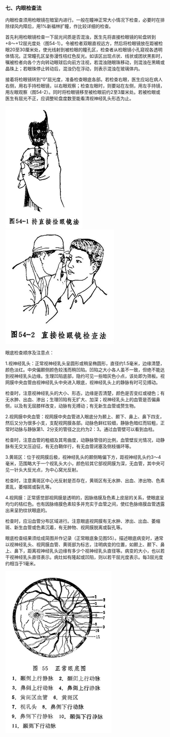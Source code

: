 ### 七、内眼检查法

内眼检查须用检眼镜在暗室内进行。一般在瞳神正常大小情况下检查，必要时在排除绿风内障后，用1%新福林扩瞳，作比较详细的检查。

首先利用检眼镜检查一下屈光间质是否混浊，医生先将直接检眼镜的轮盘转到+8〜+12屈光度处（图54-1）。令被检者双眼直视远方，然后将检眼镜放在距被检眼20至30厘米处，使光线射到被检眼的瞳孔区，检查者从检眼镜小孔窥视各透明体情况。正常瞳孔区呈弥漫性桔红色反光。如该区出现点状、线状或团状黑影时，嘱被检者向各个方向转动眼球后向前方注视，若混浊随眼珠移动，则混浊在黑睛或晶珠上；若眼珠停止转动后，混浊仍在浮动，则表示混浊在玻璃体内。

接着将检眼镜转到“0”屈光度，准备检查眼底各部。若检查右眼，医生应站在病人右侧，用右手持检眼镜，以右眼观察；检查左眼时，则要站在左侧，用左手持镜，用左眼观察（图54-2）。同时将检眼镜移至被检眼前约2至3厘米处。若被检眼或医生有屈光不正，应调整轮盘度数至能看清视神经乳头形态为止。

<img src="img\54-1.jpg" style="zoom:50%;" />      <img src="img\54-2.jpg" style="zoom:60%;" />

眼底检查顺序及注意点：

1.视神经乳头：正常视神经乳头呈圆形或稍呈椭圆形，直径约1.5毫米，边缘清楚，颜色淡红。中央偏颞侧颜色较浅而稍凹陷。凹陷之大小各人虽不一致，但绝不能达到视神经乳头边缘。生理凹陷底部，隐约可见一些暗灰色小点，该处即为筛板。视网膜中央血管由视神经乳头中央进入眼底，视神经乳头上的静脉有时可见搏动。

检查时，注意视神经乳头的大小、形态，边缘是否清楚，颜色是否变红或褪色；有无水肿、出血、渗出；生理凹陷有无扩大、加深；视神经乳头上的血管是否偏鼻侧，以及有无屈膝样改变，动脉有无搏动；有无新生血管或赘生物。

2.视网膜中央血管：视网膜中央血管进入眼底分为颞上、颞下、鼻上、鼻下四支，然后又分为很多小支，支配视网膜各部。动脉色鲜红较细，静脉色暗红而较粗，正常时动脉与静脉第1、2分支的管径之比约为2：3。通过血管壁可以看到血柱。

检查时，注意血管的粗细及其弯曲度，动静脉管径的比例，血管壁反光情况，动静脉有无交叉压迫征，有无白鞘伴行，有无血管闭塞及侧枝循环等。

3.黄斑区：位于视网膜后极，视神经乳头的颞侧略偏下方，距视神经乳头约3〜4毫米，范围略大于一个视乳头大小，颜色较其它部视网膜为深，无血管，其中央可见一针头大反光点，为中心窝光反射。

检查时，注意黄斑区中心光反射是否存在，黄斑区有无水肿、出血、渗出物、色素紊乱，萎缩斑或裂孔等。

4.视网膜：正常感觉部视网膜是透明的，因脉络膜及色素上皮层的关系，使眼底呈均匀的桔红色。也有因脉络膜色素较多并充实于血管之间，使红色脉络膜血管透露出来呈豹纹状眼底的。

检查时，应沿血管分布区域进行。注意眼底视网膜有无水肿、渗出、出血、萎缩斑、新生血管或色素沉着，有无肿物、视网膜脱离或裂孔等。

眼底检查结果须绘成简图并作记录（正常眼底象见图55）。描述眼底病变时，通常以视神经乳头、视网膜血管、黄斑部为标志，注明病变的位置，如颞上、颞下、鼻上、鼻下，距离视神经乳头边缘有多少个视神经乳头直径等。病变的大小，也以若干视神经乳头直径表示。病灶如有隆起或凹陷，则以若干屈光度表示。每3屈光度约相当于1毫米。

<img src="img\55.jpg" style="zoom:50%;" />
